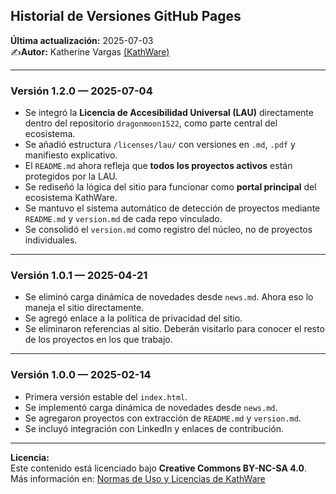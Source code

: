 ## Historial de Versiones GitHub Pages  

**Última actualización:** 2025-07-03  
✍**Autor:** Katherine Vargas [(KathWare)](https://kathware.com.ar)  

---

### **Versión 1.2.0 — 2025-07-04**  

- Se integró la **Licencia de Accesibilidad Universal (LAU)** directamente dentro del repositorio `dragonmoon1522`, como parte central del ecosistema.
- Se añadió estructura `/licenses/lau/` con versiones en `.md`, `.pdf` y manifiesto explicativo.
- El `README.md` ahora refleja que **todos los proyectos activos** están protegidos por la LAU.
- Se rediseñó la lógica del sitio para funcionar como **portal principal** del ecosistema KathWare.
- Se mantuvo el sistema automático de detección de proyectos mediante `README.md` y `version.md` de cada repo vinculado.
- Se consolidó el `version.md` como registro del núcleo, no de proyectos individuales.

---

### **Versión 1.0.1 — 2025-04-21**  

- Se eliminó carga dinámica de novedades desde `news.md`. Ahora eso lo maneja el sitio directamente.
- Se agregó enlace a la política de privacidad del sitio.
- Se eliminaron referencias al sitio. Deberán visitarlo para conocer el resto de los proyectos en los que trabajo.

---

### **Versión 1.0.0 — 2025-02-14**  

- Primera versión estable del `index.html`.
- Se implementó carga dinámica de novedades desde `news.md`.
- Se agregaron proyectos con extracción de `README.md` y `version.md`.
- Se incluyó integración con LinkedIn y enlaces de contribución.

---

**Licencia:**  
Este contenido está licenciado bajo **Creative Commons BY-NC-SA 4.0**.  
Más información en: [Normas de Uso y Licencias de KathWare](https://kathware.com.ar/normas-de-uso-y-licencias-de-kathware/)
